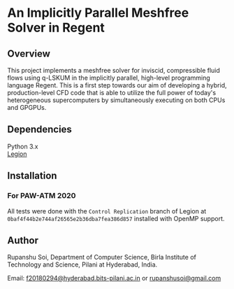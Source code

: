 # An Implicitly Parallel Meshfree Solver in Regent

## Overview
This project implements a meshfree solver for inviscid, compressible fluid flows using q-LSKUM in the implicitly parallel, high-level programming language Regent. This is a first step towards our aim of developing a hybrid, production-level CFD code that is able to utilize the full power of today's heterogeneous supercomputers by simultaneously executing on both CPUs and GPGPUs.

## Dependencies
Python 3.x  
[Legion](https://github.com/StanfordLegion/legion)


## Installation

### For PAW-ATM 2020
All tests were done with the `Control Replication` branch of Legion at `0baf4f44b2e744af26565e2b36dba7fea386d857` installed with OpenMP support.


## Author
Rupanshu Soi, Department of Computer Science, Birla Institute of Technology and Science, Pilani at Hyderabad, India.

Email: <f20180294@hyderabad.bits-pilani.ac.in> or <rupanshusoi@gmail.com>
